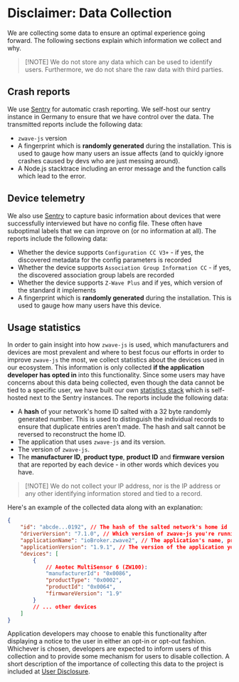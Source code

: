 # Disclaimer: Data Collection

We are collecting some data to ensure an optimal experience going forward. The following sections explain which information we collect and why.

> [!NOTE] We do not store any data which can be used to identify users. Furthermore, we do not share the raw data with third parties.

## Crash reports

We use [Sentry](https://sentry.io) for automatic crash reporting. We self-host our sentry instance in Germany to ensure that we have control over the data. The transmitted reports include the following data:

-   `zwave-js` version
-   A fingerprint which is **randomly generated** during the installation. This is used to gauge how many users an issue affects (and to quickly ignore crashes caused by devs who are just messing around).
-   A Node.js stacktrace including an error message and the function calls which lead to the error.

## Device telemetry

We also use [Sentry](https://sentry.io) to capture basic information about devices that were successfully interviewed but have no config file. These often have suboptimal labels that we can improve on (or no information at all). The reports include the following data:

-   Whether the device supports `Configuration CC V3+` - if yes, the discovered metadata for the config parameters is recorded
-   Whether the device supports `Association Group Information CC` - if yes, the discovered association group labels are recorded
-   Whether the device supports `Z-Wave Plus` and if yes, which version of the standard it implements
-   A fingerprint which is **randomly generated** during the installation. This is used to gauge how many users have this device.

## Usage statistics

In order to gain insight into how `zwave-js` is used, which manufacturers and devices are most prevalent and where to best focus our efforts in order to improve `zwave-js` the most, we collect statistics about the devices used in our ecosystem. This information is only collected **if the application developer has opted in** into this functionality. Since some users may have concerns about this data being collected, even though the data cannot be tied to a specific user, we have built our own [statistics stack](https://github.com/zwave-js/statistics-server) which is self-hosted next to the Sentry instances. The reports include the following data:

-   A **hash** of your network's home ID salted with a 32 byte randomly generated number. This is used to distinguish the individual records to ensure that duplicate entries aren't made. The hash and salt cannot be reversed to reconstruct the home ID.
-   The application that uses `zwave-js` and its version.
-   The version of `zwave-js`.
-   The **manufacturer ID**, **product type**, **product ID** and **firmware version** that are reported by each device - in other words which devices you have.

> [!NOTE] We do not collect your IP address, nor is the IP address or any other identifying information stored and tied to a record.

Here's an example of the collected data along with an explanation:

```json
{
	"id": "abcde...0192", // The hash of the salted network's home id
	"driverVersion": "7.1.0", // Which version of zwave-js you're running
	"applicationName": "ioBroker.zwave2", // The application's name, provided by the application
	"applicationVersion": "1.9.1", // The version of the application you're using
	"devices": [
		{
			// Aeotec MultiSensor 6 (ZW100):
			"manufacturerId": "0x0086",
			"productType": "0x0002",
			"productId": "0x0064",
			"firmwareVersion": "1.9"
		}
		// ... other devices
	]
}
```

Application developers may choose to enable this functionality after displaying a notice to the user in either an opt-in or opt-out fashion. Whichever is chosen, developers are expected to inform users of this collection and to provide some mechanism for users to disable collection. A short description of the importance of collecting this data to the project is included at [User Disclosure](data-collection/user-disclosure.md).
